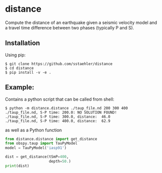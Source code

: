 # distance
Compute the distance of an earthquake given a seismic velocity model and a travel time difference between two phases (typically P and S).

## Installation
Using pip:
```shell script
$ git clone https://github.com/sstaehler/distance
$ cd distance
$ pip install -v -e .
```
## Example:
Contains a python script that can be called from shell:
```shell script
$ python -m distance.distance ./taup_file.nd 200 300 400
./taup_file.nd, S-P time: 200.0: NO SOLUTION FOUND!
./taup_file.nd, S-P time: 300.0, distance:  46.0
./taup_file.nd, S-P time: 400.0, distance:  62.9
```
as well as a Python function 
```python
from distance.distance import get_distance
from obspy.taup import TauPyModel
model = TauPyModel('iasp91')

dist = get_distance(tSmP=400, 
                    depth=50.)
print(dist)
```